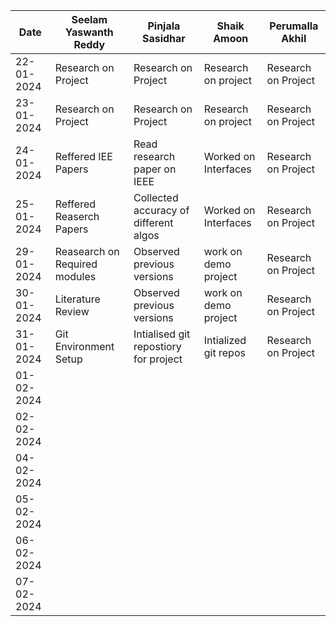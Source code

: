 | Date       | Seelam Yaswanth Reddy        | Pinjala Sasidhar                      | Shaik Amoon          | Perumalla Akhil         |
| --------   | ---------------------------- | --------------------------            | -------------------- | ------------------------|
| 22-01-2024 | Research on Project          |  Research on Project                  | Research on project | Research on Project     |
| 23-01-2024 | Research on Project          |  Research on Project                  | Research on project  | Research on Project     |
| 24-01-2024 | Reffered IEE Papers          |  Read research paper on IEEE          | Worked on Interfaces | Research on Project     |
| 25-01-2024 | Reffered Reaserch Papers     |  Collected accuracy of different algos| Worked on Interfaces | Research on Project     |
| 29-01-2024 | Reasearch on Required modules|  Observed previous versions           | work on demo project | Research on Project     |
| 30-01-2024 | Literature Review            |  Observed previous versions           | work on demo project | Research on Project     |
| 31-01-2024 | Git Environment Setup        |  Intialised git repostiory for project| Intialized git repos | Research on Project     |
| 01-02-2024 |                              |                                       |                      |                         |
| 02-02-2024 |                              |                                       |                      |                         |
| 04-02-2024 |                              |                                       |                      |                         |
| 05-02-2024 |                              |                                       |                      |                         |
| 06-02-2024 |                              |                                       |                      |                         |
| 07-02-2024 |                              |                                       |                      |                         |

